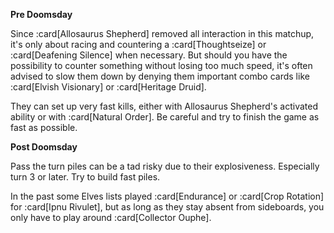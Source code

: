**Pre Doomsday**

Since :card[Allosaurus Shepherd] removed all interaction in this matchup, it's
only about racing and countering a :card[Thoughtseize] or :card[Deafening
Silence] when necessary. But should you have the possibility to counter something
without losing too much speed, it's often advised to slow them down by denying
them important combo cards like :card[Elvish Visionary] or :card[Heritage
Druid].

They can set up very fast kills, either with Allosaurus Shepherd's activated
ability or with :card[Natural Order]. Be careful and try to finish the game as
fast as possible.

**Post Doomsday**

Pass the turn piles can be a tad risky due to their explosiveness. Especially
turn 3 or later. Try to build fast piles.

In the past some Elves lists played :card[Endurance] or :card[Crop Rotation] for
:card[Ipnu Rivulet], but as long as they stay absent from sideboards, you only
have to play around :card[Collector Ouphe].
